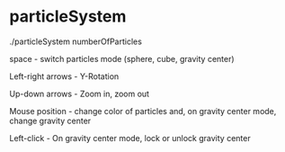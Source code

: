 # particleSystem

./particleSystem numberOfParticles

space - switch particles mode (sphere, cube, gravity center)

Left-right arrows - Y-Rotation

Up-down arrows - Zoom in, zoom out

Mouse position - change color of particles and, on gravity center mode, change gravity center

Left-click - On gravity center mode, lock or unlock gravity center
